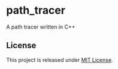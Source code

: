 # path_tracer
A path tracer written in C++

## License
This project is released under [MIT License](LICENSE).
